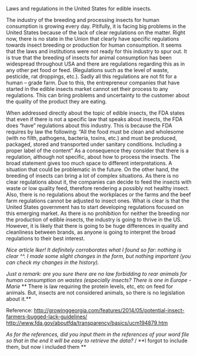 
Laws and regulations in the United States for edible insects. 

The industry of the breeding and processing insects for human consumption is growing every day. Pitifully, it is facing big problems in the United States because of the lack of clear regulations on the matter. Right now, there is no state in the Union that clearly have specific regulations towards insect breeding or production for human consumption.  It seems that the laws and institutions were not ready for this industry to spur out.
	It is true that the breeding of insects for animal consumption has been widespread throughout USA and there are regulations regarding this as in any other pet food or feed. (Regulations such as the level of waste, pesticide, rat droppings, etc.). Sadly all this regulations are not fit for a human – grade farm. Due to this, the entrepreneur companies that have started in the edible insects market cannot set their process to any regulations. This can bring problems and uncertainty to the customer about the quality of the product they are eating.  
	
When addressed directly about the topic of edible insects, the FDA states that even if there is not a specific law that speaks about insects, the FDA does “have” regulations about this industry. This is because the FDA requires by law the following:
“All the food must be clean and wholesome (with no filth, pathogens, bacteria, toxins, etc.) and must be produced, packaged, stored and transported under sanitary conditions. Including a proper label of the content” 
	As a consequence they consider that there is a regulation, although not specific, about how to process the insects.  The broad statement gives too much space to different interpretations.  A situation that could be problematic in the future.  On the other hand, the breeding of insects can bring a lot of complex situations. As there is no clear regulations about it, the companies can decide to feed the insects with waste or low quality feed, therefore rendering a possibly not healthy insect. Also, there is no regulations about the workplaces or the farms and the beef farm regulations cannot be adjusted to insect ones. 
	What is clear is that the United States government has to start developing regulations focused on this emerging market. As there is no prohibition for neither the breeding nor the production of edible insects, the industry is going to thrive in the US. However, it is likely that there is going to be huge differences in quality and cleanliness between brands, as anyone is going to interpret the broad regulations to their best interest. 



*Nice article Iker! It definitely corroborates what I found so far: nothing is clear ^^. I made some slight changes in the form, but nothing important (you can check my changes in the history).*

*Just a remark: are you sure there are no law forbidding to rear animals for human consumption on wastes (especially insects? There is one in Europe -Marie* ** There is law requiring the protein levels, etc, etc on feed for animals. But, insects are not considered animals, so there is no legislation about it.**

Reference:
http://growinggeorgia.com/features/2014/05/potential-insect-farmers-bugged-lack-guidelines/
http://www.fda.gov/aboutfda/transparency/basics/ucm194879.htm

*As for the references, did you input them in the references of your word file so that in the end it will be easy to retrieve the data?* / **I forgot to include them, but now i included them **
